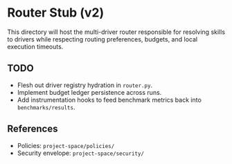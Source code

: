 # Router Stub (v2)

This directory will host the multi-driver router responsible for resolving skills
to drivers while respecting routing preferences, budgets, and local execution
timeouts.

## TODO
- Flesh out driver registry hydration in `router.py`.
- Implement budget ledger persistence across runs.
- Add instrumentation hooks to feed benchmark metrics back into `benchmarks/results`.

## References
- Policies: `project-space/policies/`
- Security envelope: `project-space/security/`
